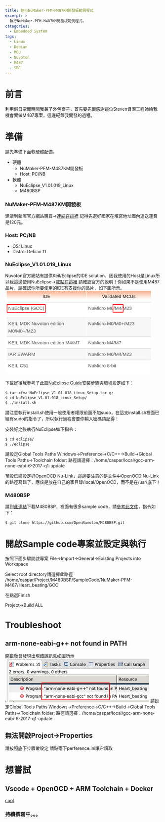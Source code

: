 ```yaml
---
title: 執行NuMaker-PFM-M487KM開發板範例程式
excerpt: >
  執行NuMaker-PFM-M487KM開發板範例程式。
categories:
  - Embedded System
tags:
  - Linux
  - Debian
  - MCU
  - Nuvoton
  - M487
  - SBC
---
```

# 前言
利用假日空閒時間我兼了外包案子，首先要先很感謝這位Steven資深工程師給我機會實做M487專案，這邊紀錄我開發的過程。
# 準備
請先準備下面軟硬體配備。
* 硬體
    - NuMaker-PFM-M487KM開發板
    - Host: PC/NB
* 軟體
    - NuEclipse_V1.01.019_Linux
    - M480BSP

### NuMaker-PFM-M487KM開發板

建議到新唐官方網站購買->[連結在這裡](https://direct.nuvoton.com/tw/numaker-pfm-m487km?search_query=M487&results=9)
記得先選好國家在填寫地址國內運送運費是120元。

### Host: PC/NB

* OS: Linux
* Distro: Debian 11

### NuEclipse_V1.01.019_Linux

Nuvoton官方網站有提供Keil/Eclipse的IDE solution，因我使用的Host是Linux所以我這邊使用NuEclipse->[載點在這裡](https://www.nuvoton.com/tool-and-software/ide-and-compiler/)
請確認官方的說明！你如果不是使用M487晶片，請確認你所要使用的IDE有支援你的晶片，如下圖所示。
![nueclipse](/assets/images/nueclipse.png)

下載好後我參考了[此篇NuEclipse Guide](https://www.nuvoton.com/resource-files/UM_NuEclipse_EN_Rev1.01.014.pdf)安裝步驟與環境設定如下：
```
$ tar xfva NuEclipse_V1.01.018_Linux_Setup.tar.gz
$ cd NuEclipse_V1.01.018_Linux_Setup/
$ ./install.sh 
```
請注意執行install.sh使用一般使用者權限前面不加sudo，在這支install.sh裡面已經有sudo的指令了，所以執行過程會要你輸入密碼請記得！

安裝好之後執行NuEclipse如下指令：
```
$ cd eclipse/
$ ./eclipse
```
請設定Global Tools Paths
Windows->Preference->C/C++->Build->Global Tools Paths->Toolchain folder:
路徑請選擇：/home/caspar/local/gcc-arm-none-eabi-6-2017-q1-update

預設已經設定好OpenOCD Nu-Link，這邊要注意的是文件中OpenOCD Nu-Link的路徑寫錯了，應該是放在自己的家目錄/local/OpenOCD，而不是在/usr/底下！

### M480BSP
請到[此連結](https://github.com/OpenNuvoton/M480BSP)下載M480BSP，裡面有很多sample code，請[參考此文件](https://github.com/OpenNuvoton/M480BSP/blob/master/Readme.pdf)，指令如下：

```
$ git clone https://github.com/OpenNuvoton/M480BSP.git
```

# 開啟Sample code專案並設定與執行
按照下面步驟開啟專案
File->Import->General->Existing Projects into Workspace

Select root directory請選擇此路徑
/home/caspar/Project/M480BSP/SampleCode/NuMaker-PFM-M487/Heart_beating/GCC

在點選Finish

Project->Build ALL

# Troubleshoot

## arm-none-eabi-g++ not found in PATH
開啟後會發現出現錯誤訊息如圖所示
![nueclipse_compiler_not_found](/assets/images/nueclipse_compiler_not_found.png)
請設定Global Tools Paths
Windows->Preference->C/C++->Build->Global Tools Paths->Toolchain folder:
路徑請選擇：/home/caspar/local/gcc-arm-none-eabi-6-2017-q1-update

## 無法開啟Project->Properties
請按照底下步驟做設定
請點兩下perference.ini讓它讀取

# 想嘗試

## Vscode + OpenOCD + ARM Toolchain + Docker

[cool](https://www.big-meter.com/opensource/en/61dad481dc76873900484665.html)


### 持續撰寫中。。。


